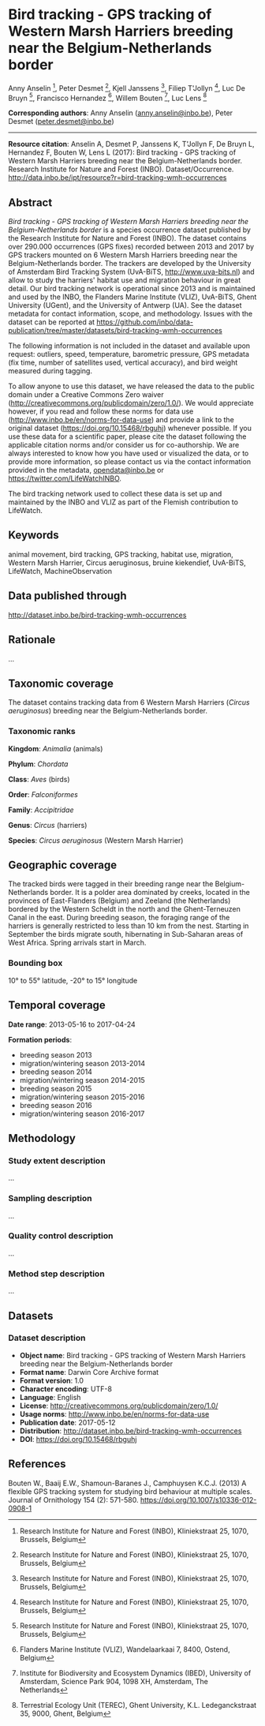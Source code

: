 # Bird tracking - GPS tracking of Western Marsh Harriers breeding near the Belgium-Netherlands border

Anny Anselin [^1], Peter Desmet [^1], Kjell Janssens [^1], Filiep T'Jollyn [^1], Luc De Bruyn [^1], Francisco Hernandez [^2], Willem Bouten [^3], Luc Lens [^4]

[^1]: Research Institute for Nature and Forest (INBO), Kliniekstraat 25, 1070, Brussels, Belgium

[^2]: Flanders Marine Institute (VLIZ), Wandelaarkaai 7, 8400, Ostend, Belgium

[^3]: Institute for Biodiversity and Ecosystem Dynamics (IBED), University of Amsterdam, Science Park 904, 1098 XH, Amsterdam, The Netherlands

[^4]: Terrestrial Ecology Unit (TEREC), Ghent University, K.L. Ledeganckstraat 35, 9000, Ghent, Belgium

**Corresponding authors**: Anny Anselin (anny.anselin@inbo.be), Peter Desmet (peter.desmet@inbo.be)

---

**Resource citation**: Anselin A, Desmet P, Janssens K, T'Jollyn F, De Bruyn L, Hernandez F, Bouten W, Lens L (2017): Bird tracking - GPS tracking of Western Marsh Harriers breeding near the Belgium-Netherlands border. Research Institute for Nature and Forest (INBO). Dataset/Occurrence. http://data.inbo.be/ipt/resource?r=bird-tracking-wmh-occurrences

## Abstract

*Bird tracking - GPS tracking of Western Marsh Harriers breeding near the Belgium-Netherlands border* is a species occurrence dataset published by the Research Institute for Nature and Forest (INBO). The dataset contains over 290.000 occurrences (GPS fixes) recorded between 2013 and 2017 by GPS trackers mounted on 6 Western Marsh Harriers breeding near the Belgium-Netherlands border. The trackers are developed by the University of Amsterdam Bird Tracking System (UvA-BiTS, http://www.uva-bits.nl) and allow to study the harriers' habitat use and migration behaviour in great detail. Our bird tracking network is operational since 2013 and is maintained and used by the INBO, the Flanders Marine Institute (VLIZ), UvA-BiTS, Ghent University (UGent), and the University of Antwerp (UA). See the dataset metadata for contact information, scope, and methodology. Issues with the dataset can be reported at https://github.com/inbo/data-publication/tree/master/datasets/bird-tracking-wmh-occurrences

The following information is not included in the dataset and available upon request: outliers, speed, temperature, barometric pressure, GPS metadata (fix time, number of satellites used, vertical accuracy), and bird weight measured during tagging.

To allow anyone to use this dataset, we have released the data to the public domain under a Creative Commons Zero waiver (http://creativecommons.org/publicdomain/zero/1.0/). We would appreciate however, if you read and follow these norms for data use (http://www.inbo.be/en/norms-for-data-use) and provide a link to the original dataset (https://doi.org/10.15468/rbguhj) whenever possible. If you use these data for a scientific paper, please cite the dataset following the applicable citation norms and/or consider us for co-authorship. We are always interested to know how you have used or visualized the data, or to provide more information, so please contact us via the contact information provided in the metadata, opendata@inbo.be or https://twitter.com/LifeWatchINBO.

The bird tracking network used to collect these data is set up and maintained by the INBO and VLIZ as part of the Flemish contribution to LifeWatch.

## Keywords

animal movement, bird tracking, GPS tracking, habitat use, migration, Western Marsh Harrier, Circus aeruginosus, bruine kiekendief, UvA-BiTS, LifeWatch, MachineObservation

## Data published through

http://dataset.inbo.be/bird-tracking-wmh-occurrences

## Rationale

...

## Taxonomic coverage

The dataset contains tracking data from 6 Western Marsh Harriers (*Circus aeruginosus*) breeding near the Belgium-Netherlands border.

### Taxonomic ranks

**Kingdom**: *Animalia* (animals)

**Phylum**: *Chordata*

**Class**: *Aves* (birds)

**Order**: *Falconiformes*

**Family**: *Accipitridae*

**Genus**: *Circus* (harriers)

**Species**: *Circus aeruginosus* (Western Marsh Harrier)

## Geographic coverage

The tracked birds were tagged in their breeding range near the Belgium-Netherlands border. It is a polder area dominated by creeks, located in the provinces of East-Flanders (Belgium) and Zeeland (the Netherlands) bordered by the Western Scheldt in the north and the Ghent-Terneuzen Canal in the east. During breeding season, the foraging range of the harriers is generally restricted to less than 10 km from the nest. Starting in September the birds migrate south, hibernating in Sub-Saharan areas of West Africa. Spring arrivals start in March.

### Bounding box

10° to 55° latitude, -20° to 15° longitude

## Temporal coverage

**Date range**: 2013-05-16 to 2017-04-24

**Formation periods**:

* breeding season 2013
* migration/wintering season 2013-2014
* breeding season 2014
* migration/wintering season 2014-2015
* breeding season 2015
* migration/wintering season 2015-2016
* breeding season 2016
* migration/wintering season 2016-2017

## Methodology

### Study extent description

...

### Sampling description

...

### Quality control description

...

### Method step description

...

## Datasets

### Dataset description

* **Object name**: Bird tracking - GPS tracking of Western Marsh Harriers breeding near the Belgium-Netherlands border
* **Format name**: Darwin Core Archive format
* **Format version**: 1.0
* **Character encoding**: UTF-8
* **Language**: English
* **License**: http://creativecommons.org/publicdomain/zero/1.0/
* **Usage norms**: http://www.inbo.be/en/norms-for-data-use
* **Publication date**: 2017-05-12
* **Distribution**: http://dataset.inbo.be/bird-tracking-wmh-occurrences
* **DOI**: https://doi.org/10.15468/rbguhj

## References

Bouten W., Baaij E.W., Shamoun-Baranes J., Camphuysen K.C.J. (2013) A flexible GPS tracking system for studying bird behaviour at multiple scales. Journal of Ornithology 154 (2): 571-580. https://doi.org/10.1007/s10336-012-0908-1
